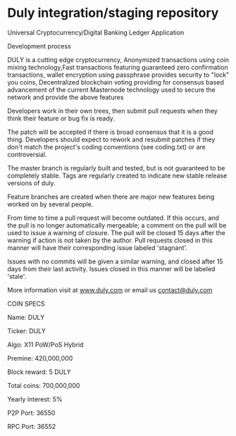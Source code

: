 # Duly integration/staging repository
Universal Cryptocurrency/Digital Banking Ledger Application

Development process

DULY is a cutting edge cryptocurrency, Anonymized transactions using coin mixing technology,Fast transactions featuring 
guaranteed zero confirmation transactions, wallet encryption using passphrase provides security to "lock" you coins, Decentralized blockchain voting providing for consensus based advancement of 
the current Masternode technology used to secure the network and provide the above features

Developers work in their own trees, then submit pull requests when they think their feature or bug fix is ready.

The patch will be accepted if there is broad consensus that it is a good thing. Developers should expect to rework and resubmit patches if they don't match the project's coding conventions (see coding.txt) or are controversial.

The master branch is regularly built and tested, but is not guaranteed to be completely stable. Tags are regularly created to indicate new stable release versions of duly.

Feature branches are created when there are major new features being worked on by several people.

From time to time a pull request will become outdated. If this occurs, and the pull is no longer automatically mergeable; a comment on the pull will be used to issue a warning of closure. The pull will be closed 15 days after the warning if action is not taken by the author. Pull requests closed in this manner will have their corresponding issue labeled 'stagnant'.

Issues with no commits will be given a similar warning, and closed after 15 days from their last activity. Issues closed in this manner will be labeled 'stale'.

More information visit at www.duly.com or email us contact@duly.com

COIN SPECS

Name: DULY

Ticker: DULY

Algo: X11 PoW/PoS Hybrid

Premine: 420,000,000

Block reward: 5 DULY

Total coins: 700,000,000

Yearly interest: 5%

P2P Port: 36550

RPC Port: 36552
